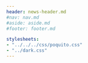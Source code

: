 ```yaml
---
header: news-header.md
#nav: nav.md
#aside: aside.md
#footer: footer.md

stylesheets:
- "../../../css/poquito.css"
- "../dark.css"
---
```


